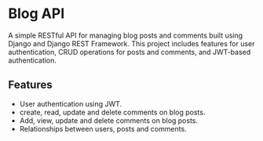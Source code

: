 # Blog API


A simple RESTful API for managing blog posts and comments built using Django and Django REST Framework. This project includes features for user authentication, CRUD operations for posts and comments, and JWT-based authentication.

## Features
- User authentication using JWT.
- create, read, update and delete comments on blog posts.
- Add, view, update and delete comments on blog posts.
- Relationships between users, posts and comments.

